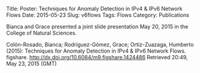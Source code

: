 Title: Poster: Techniques for Anomaly Detection in IPv4 & IPv6 Network Flows
Date: 2015-05-23
Slug: v6flows
Tags: Flows
Category: Publications


Bianca and Grace presented a joint slide presentation May 20, 2015 in
the College of Natural Sciences.

Colón-Rosado, Bianca; Rodríguez-Gómez, Grace; Ortiz-Zuazaga, Humberto
(2015): Techniques for Anomaly Detection in IPv4 & IPv6 Network
Flows. figshare.  http://dx.doi.org/10.6084/m9.figshare.1424486
Retrieved 20:49, May 23, 2015 (GMT)
